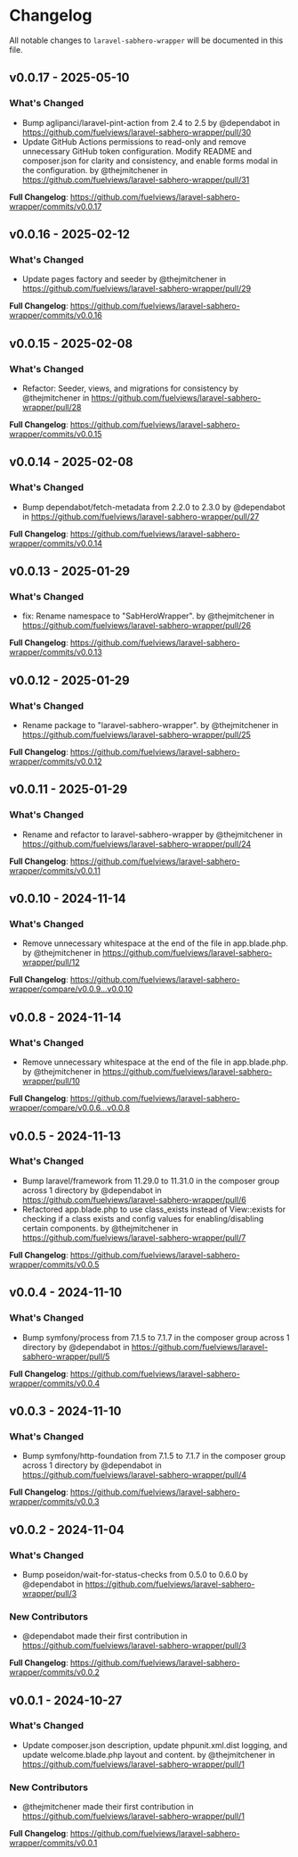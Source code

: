 # Changelog

All notable changes to `laravel-sabhero-wrapper` will be documented in this file.

## v0.0.17 - 2025-05-10

### What's Changed

* Bump aglipanci/laravel-pint-action from 2.4 to 2.5 by @dependabot in https://github.com/fuelviews/laravel-sabhero-wrapper/pull/30
* Update GitHub Actions permissions to read-only and remove unnecessary GitHub token configuration. Modify README and composer.json for clarity and consistency, and enable forms modal in the configuration. by @thejmitchener in https://github.com/fuelviews/laravel-sabhero-wrapper/pull/31

**Full Changelog**: https://github.com/fuelviews/laravel-sabhero-wrapper/commits/v0.0.17

## v0.0.16 - 2025-02-12

### What's Changed

* Update pages factory and seeder by @thejmitchener in https://github.com/fuelviews/laravel-sabhero-wrapper/pull/29

**Full Changelog**: https://github.com/fuelviews/laravel-sabhero-wrapper/commits/v0.0.16

## v0.0.15 - 2025-02-08

### What's Changed

* Refactor: Seeder, views, and migrations for consistency by @thejmitchener in https://github.com/fuelviews/laravel-sabhero-wrapper/pull/28

**Full Changelog**: https://github.com/fuelviews/laravel-sabhero-wrapper/commits/v0.0.15

## v0.0.14 - 2025-02-08

### What's Changed

* Bump dependabot/fetch-metadata from 2.2.0 to 2.3.0 by @dependabot in https://github.com/fuelviews/laravel-sabhero-wrapper/pull/27

**Full Changelog**: https://github.com/fuelviews/laravel-sabhero-wrapper/commits/v0.0.14

## v0.0.13 - 2025-01-29

### What's Changed

* fix: Rename namespace to "SabHeroWrapper". by @thejmitchener in https://github.com/fuelviews/laravel-sabhero-wrapper/pull/26

**Full Changelog**: https://github.com/fuelviews/laravel-sabhero-wrapper/commits/v0.0.13

## v0.0.12 - 2025-01-29

### What's Changed

* Rename package to "laravel-sabhero-wrapper". by @thejmitchener in https://github.com/fuelviews/laravel-sabhero-wrapper/pull/25

**Full Changelog**: https://github.com/fuelviews/laravel-sabhero-wrapper/commits/v0.0.12

## v0.0.11 - 2025-01-29

### What's Changed

* Rename and refactor to laravel-sabhero-wrapper by @thejmitchener in https://github.com/fuelviews/laravel-sabhero-wrapper/pull/24

**Full Changelog**: https://github.com/fuelviews/laravel-sabhero-wrapper/commits/v0.0.11

## v0.0.10 - 2024-11-14

### What's Changed

* Remove unnecessary whitespace at the end of the file in app.blade.php. by @thejmitchener in https://github.com/fuelviews/laravel-sabhero-wrapper/pull/12

**Full Changelog**: https://github.com/fuelviews/laravel-sabhero-wrapper/compare/v0.0.9...v0.0.10

## v0.0.8 - 2024-11-14

### What's Changed

* Remove unnecessary whitespace at the end of the file in app.blade.php. by @thejmitchener in https://github.com/fuelviews/laravel-sabhero-wrapper/pull/10

**Full Changelog**: https://github.com/fuelviews/laravel-sabhero-wrapper/compare/v0.0.6...v0.0.8

## v0.0.5 - 2024-11-13

### What's Changed

* Bump laravel/framework from 11.29.0 to 11.31.0 in the composer group across 1 directory by @dependabot in https://github.com/fuelviews/laravel-sabhero-wrapper/pull/6
* Refactored app.blade.php to use class_exists instead of View::exists for checking if a class exists and config values for enabling/disabling certain components. by @thejmitchener in https://github.com/fuelviews/laravel-sabhero-wrapper/pull/7

**Full Changelog**: https://github.com/fuelviews/laravel-sabhero-wrapper/commits/v0.0.5

## v0.0.4 - 2024-11-10

### What's Changed

* Bump symfony/process from 7.1.5 to 7.1.7 in the composer group across 1 directory by @dependabot in https://github.com/fuelviews/laravel-sabhero-wrapper/pull/5

**Full Changelog**: https://github.com/fuelviews/laravel-sabhero-wrapper/commits/v0.0.4

## v0.0.3 - 2024-11-10

### What's Changed

* Bump symfony/http-foundation from 7.1.5 to 7.1.7 in the composer group across 1 directory by @dependabot in https://github.com/fuelviews/laravel-sabhero-wrapper/pull/4

**Full Changelog**: https://github.com/fuelviews/laravel-sabhero-wrapper/commits/v0.0.3

## v0.0.2 - 2024-11-04

### What's Changed

* Bump poseidon/wait-for-status-checks from 0.5.0 to 0.6.0 by @dependabot in https://github.com/fuelviews/laravel-sabhero-wrapper/pull/3

### New Contributors

* @dependabot made their first contribution in https://github.com/fuelviews/laravel-sabhero-wrapper/pull/3

**Full Changelog**: https://github.com/fuelviews/laravel-sabhero-wrapper/commits/v0.0.2

## v0.0.1 - 2024-10-27

### What's Changed

* Update composer.json description, update phpunit.xml.dist logging, and update welcome.blade.php layout and content. by @thejmitchener in https://github.com/fuelviews/laravel-sabhero-wrapper/pull/1

### New Contributors

* @thejmitchener made their first contribution in https://github.com/fuelviews/laravel-sabhero-wrapper/pull/1

**Full Changelog**: https://github.com/fuelviews/laravel-sabhero-wrapper/commits/v0.0.1
